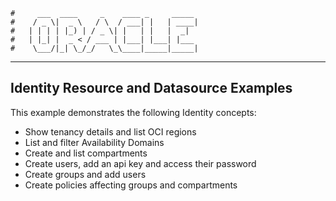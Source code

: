     #     ___  ____     _    ____ _     _____
    #    / _ \|  _ \   / \  / ___| |   | ____|
    #   | | | | |_) | / _ \| |   | |   |  _|
    #   | |_| |  _ < / ___ | |___| |___| |___
    #    \___/|_| \_/_/   \_\____|_____|_____|
***

## Identity Resource and Datasource Examples

This example demonstrates the following Identity concepts:
* Show tenancy details and list OCI regions 
* List and filter Availability Domains
* Create and list compartments
* Create users, add an api key and access their password
* Create groups and add users
* Create policies affecting groups and compartments
 